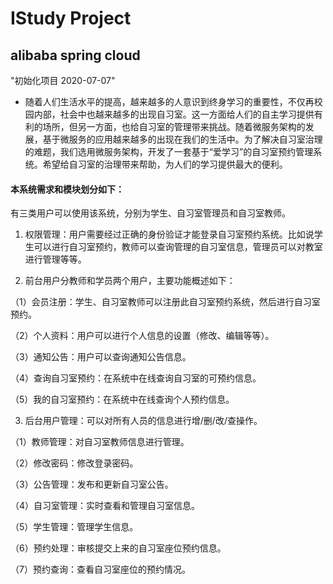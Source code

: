 # IStudy Project
## alibaba spring cloud

"初始化项目 2020-07-07"

* 随着人们生活水平的提高，越来越多的人意识到终身学习的重要性，不仅再校园内部，社会中也越来越多的出现自习室。这一方面给人们的自主学习提供有利的场所，但另一方面，也给自习室的管理带来挑战。随着微服务架构的发展，基于微服务的应用越来越多的出现在我们的生活中。为了解决自习室治理的难题，我们选用微服务架构，开发了一套基于“爱学习”的自习室预约管理系统。希望给自习室的治理带来帮助，为人们的学习提供最大的便利。

#### 本系统需求和模块划分如下：
有三类用户可以使用该系统，分别为学生、自习室管理员和自习室教师。
1. 权限管理：用户需要经过正确的身份验证才能登录自习室预约系统。比如说学生可以进行自习室预约，教师可以查询管理的自习室信息，管理员可以对教室进行管理等等。

2. 前台用户分教师和学员两个用户，主要功能概述如下：

（1）会员注册：学生、自习室教师可以注册此自习室预约系统，然后进行自习室预约。

（2）个人资料：用户可以进行个人信息的设置（修改、编辑等等）。

（3）通知公告：用户可以查询通知公告信息。

（4）查询自习室预约：在系统中在线查询自习室的可预约信息。

（5）我的自习室预约：在系统中在线查询个人预约信息。

3. 后台用户管理：可以对所有人员的信息进行增/删/改/查操作。

（1）教师管理：对自习室教师信息进行管理。

（2）修改密码：修改登录密码。

（3）公告管理：发布和更新自习室公告。

（4）自习室管理：实时查看和管理自习室信息。

（5）学生管理：管理学生信息。

（6）预约处理：审核提交上来的自习室座位预约信息。

（7）预约查询：查看自习室座位的预约情况。



